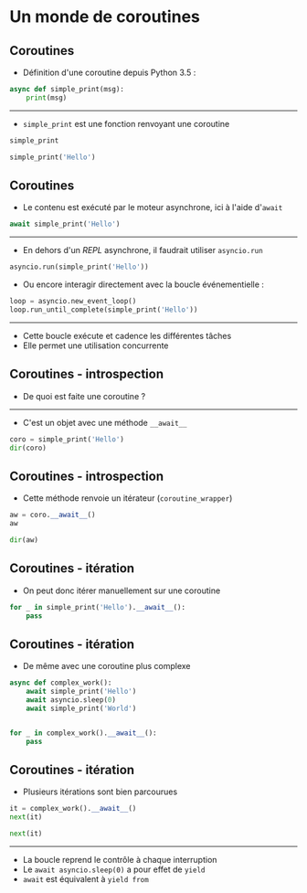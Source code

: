 # Un monde de coroutines


## Coroutines

* Définition d'une coroutine depuis Python 3.5 :

```python
async def simple_print(msg):
    print(msg)
```

--------------------

* `simple_print` est une fonction renvoyant une coroutine

```python
simple_print
```

```python
simple_print('Hello')
```


## Coroutines

* Le contenu est exécuté par le moteur asynchrone, ici à l'aide d'`await`

```python
await simple_print('Hello')
```

--------------------

* En dehors d'un *REPL* asynchrone, il faudrait utiliser `asyncio.run`

```python
asyncio.run(simple_print('Hello'))
```

* Ou encore interagir directement avec la boucle événementielle :

```python
loop = asyncio.new_event_loop()
loop.run_until_complete(simple_print('Hello'))
```

--------------------

* Cette boucle exécute et cadence les différentes tâches
* Elle permet une utilisation concurrente


## Coroutines - introspection

* De quoi est faite une coroutine ?

--------------------

* C'est un objet avec une méthode `__await__`

```python
coro = simple_print('Hello')
dir(coro)
```


## Coroutines - introspection

* Cette méthode renvoie un itérateur (`coroutine_wrapper`)

```python
aw = coro.__await__()
aw
```

```python
dir(aw)
```


## Coroutines - itération

* On peut donc itérer manuellement sur une coroutine

```python
for _ in simple_print('Hello').__await__():
    pass
```


## Coroutines - itération

* De même avec une coroutine plus complexe

```python
async def complex_work():
    await simple_print('Hello')
    await asyncio.sleep(0)
    await simple_print('World')


for _ in complex_work().__await__():
    pass
```


## Coroutines - itération

* Plusieurs itérations sont bien parcourues

```python
it = complex_work().__await__()
next(it)
```

```python
next(it)
```

--------------------

* La boucle reprend le contrôle à chaque interruption
* Le `await asyncio.sleep(0)` a pour effet de `yield`
* `await` est équivalent à `yield from`
